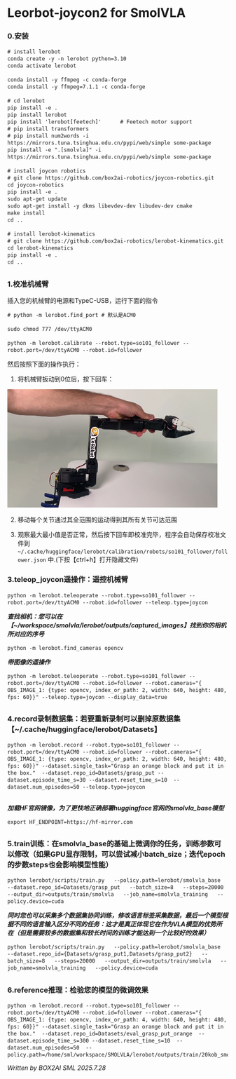 # Leorbot-joycon2 for SmolVLA

### 0.安装
```shell
# install lerobot
conda create -y -n lerobot python=3.10
conda activate lerobot

conda install -y ffmpeg -c conda-forge
conda install -y ffmpeg=7.1.1 -c conda-forge

# cd lerobot
pip install -e .
pip install lerobot
pip install 'lerobot[feetech]'      # Feetech motor support
# pip install transformers
# pip install num2words -i https://mirrors.tuna.tsinghua.edu.cn/pypi/web/simple some-package
pip install -e ".[smolvla]" -i https://mirrors.tuna.tsinghua.edu.cn/pypi/web/simple some-package

# install joycon robotics
# git clone https://github.com/box2ai-robotics/joycon-robotics.git
cd joycon-robotics
pip install -e .
sudo apt-get update
sudo apt-get install -y dkms libevdev-dev libudev-dev cmake
make install
cd ..

# install lerobot-kinematics
# git clone https://github.com/box2ai-robotics/lerobot-kinematics.git
cd lerobot-kinematics
pip install -e .
cd ..

```

##
### 1.校准机械臂
插入您的机械臂的电源和TypeC-USB，运行下面的指令
```shell
# python -m lerobot.find_port # 默认是ACM0

sudo chmod 777 /dev/ttyACM0

python -m lerobot.calibrate --robot.type=so101_follower --robot.port=/dev/ttyACM0 --robot.id=follower
```
然后按照下面的操作执行：

1) 将机械臂扳动到0位后，按下回车：

![alt text](media/image.png)

2) 移动每个关节通过其全范围的运动得到其所有关节可达范围

3) 观察最大最小值是否正常，然后按下回车即校准完毕，程序会自动保存校准文件到 `~/.cache/huggingface/lerobot/calibration/robots/so101_follower/follower.json` 中.(下按【ctrl+h】打开隐藏文件)

### 3.teleop_joycon遥操作：遥控机械臂
```shell
python -m lerobot.teleoperate --robot.type=so101_follower --robot.port=/dev/ttyACM0 --robot.id=follower --teleop.type=joycon 
```

***查找相机：您可以在【~/workspace/smolvla/lerobot/outputs/captured_images】找到你的相机所对应的序号***
```shell
python -m lerobot.find_cameras opencv
```
***带图像的遥操作***
```shell
python -m lerobot.teleoperate --robot.type=so101_follower --robot.port=/dev/ttyACM0 --robot.id=follower --robot.cameras="{ OBS_IMAGE_1: {type: opencv, index_or_path: 2, width: 640, height: 480, fps: 60}}" --teleop.type=joycon --display_data=true
```

##
### 4.record录制数据集：若要重新录制可以删掉原数据集【~/.cache/huggingface/lerobot/Datasets】
```shell
python -m lerobot.record --robot.type=so101_follower --robot.port=/dev/ttyACM0 --robot.id=follower --robot.cameras="{ OBS_IMAGE_1: {type: opencv, index_or_path: 2, width: 640, height: 480, fps: 60}}" --dataset.single_task="Grasp an orange block and put it in the box."  --dataset.repo_id=Datasets/grasp_put --dataset.episode_time_s=30 --dataset.reset_time_s=10  --dataset.num_episodes=50 --teleop.type=joycon
 ```
 
 ##
 ***加载HF官网镜像，为了更快地正确部署huggingface官网的smolvla_base模型***
 ```shell
export HF_ENDPOINT=https://hf-mirror.com
```
##
### 5.train训练：在smolvla_base的基础上微调你的任务，训练参数可以修改（如果GPU显存限制，可以尝试减小batch_size；迭代epoch的步数steps也会影响模型性能）
 ```shell
python lerobot/scripts/train.py   --policy.path=lerobot/smolvla_base   --dataset.repo_id=Datasets/grasp_put   --batch_size=8   --steps=20000   --output_dir=outputs/train/smolvla   --job_name=smolvla_training   --policy.device=cuda
```
***同时您也可以采集多个数据集协同训练，修改语言标签采集数据，最后一个模型根据不同的语言输入区分不同的任务：这才是真正体现它在作为VLA模型的优势所在（但是需要较多的数据集和较长时间的训练才能达到一个比较好的效果）***
 ```shell
python lerobot/scripts/train.py   --policy.path=lerobot/smolvla_base   --dataset.repo_id={Datasets/grasp_put1,Datasets/grasp_put2}   --batch_size=8   --steps=20000   --output_dir=outputs/train/smolvla   --job_name=smolvla_training   --policy.device=cuda
```
##
### 6.reference推理：检验您的模型的微调效果
```shell
python -m lerobot.record --robot.type=so101_follower --robot.port=/dev/ttyACM0 --robot.id=follower --robot.cameras="{ OBS_IMAGE_1: {type: opencv, index_or_path: 4, width: 640, height: 480, fps: 60}}" --dataset.single_task="Grasp an orange block and put it in the box."  --dataset.repo_id=Datasets/eval_grasp_put_orange  --dataset.episode_time_s=300 --dataset.reset_time_s=10  --dataset.num_episodes=50  --policy.path=/home/sml/workspace/SMOLVLA/lerobot/outputs/train/20kob_smolvla/checkpoints/last/pretrained_model 
```


*Written by BOX2AI SML 2025.7.28* 